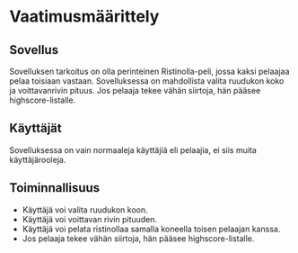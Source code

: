 # Vaatimusmäärittely

## Sovellus

Sovelluksen tarkoitus on olla perinteinen Ristinolla-peli, jossa kaksi pelaajaa pelaa toisiaan vastaan. Sovelluksessa on mahdollista valita ruudukon koko ja voittavanrivin pituus. Jos pelaaja tekee vähän siirtoja, hän pääsee highscore-listalle.

## Käyttäjät

Sovelluksessa on vain normaaleja käyttäjiä eli pelaajia, ei siis muita käyttäjärooleja.

## Toiminnallisuus
*	Käyttäjä voi valita ruudukon koon.
*	Käyttäjä voi voittavan rivin pituuden.
*	Käyttäjä voi pelata ristinollaa samalla koneella toisen pelaajan kanssa.
*	Jos pelaaja tekee vähän siirtoja, hän pääsee highscore-listalle.
